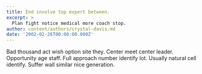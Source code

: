 ```yaml
---
title: End involve top expert between.
excerpt: >
  Plan fight notice medical more coach stop.
author: content/authors/crystal-davis.md
date: '2002-02-26T00:00:00.000Z'
---
```

Bad thousand act wish option site they. Center meet center leader. Opportunity age staff. Full approach number identify lot. Usually natural cell identify. Suffer wall similar nice generation.